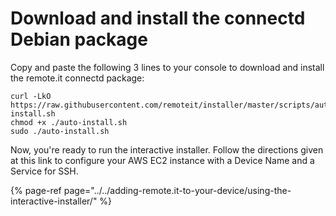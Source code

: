 # Download and install the connectd Debian package

Copy and paste the following 3 lines to your console to download and install the remote.it connectd package:

```text
curl -LkO https://raw.githubusercontent.com/remoteit/installer/master/scripts/auto-install.sh
chmod +x ./auto-install.sh
sudo ./auto-install.sh
```

Now, you're ready to run the interactive installer. Follow the directions given at this link to configure your AWS EC2 instance with a Device Name and a Service for SSH.

{% page-ref page="../../adding-remote.it-to-your-device/using-the-interactive-installer/" %}

